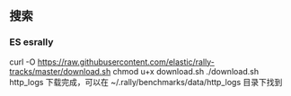 
## 搜索

### ES esrally

curl -O https://raw.githubusercontent.com/elastic/rally-tracks/master/download.sh
chmod u+x download.sh
./download.sh http_logs
下载完成，可以在  ~/.rally/benchmarks/data/http_logs 目录下找到







